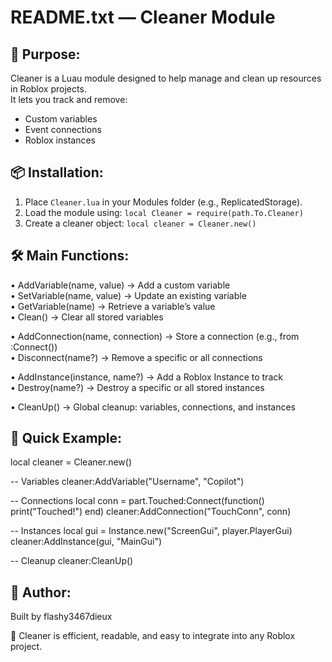 README.txt — Cleaner Module
===========================

🎯 Purpose:
-----------
Cleaner is a Luau module designed to help manage and clean up resources in Roblox projects.  
It lets you track and remove:
- Custom variables
- Event connections
- Roblox instances

📦 Installation:
----------------
1. Place `Cleaner.lua` in your Modules folder (e.g., ReplicatedStorage).
2. Load the module using: `local Cleaner = require(path.To.Cleaner)`
3. Create a cleaner object: `local cleaner = Cleaner.new()`

🛠️ Main Functions:
------------------
• AddVariable(name, value)       → Add a custom variable  
• SetVariable(name, value)       → Update an existing variable  
• GetVariable(name)              → Retrieve a variable’s value  
• Clean()                        → Clear all stored variables  

• AddConnection(name, connection) → Store a connection (e.g., from :Connect())  
• Disconnect(name?)              → Remove a specific or all connections  

• AddInstance(instance, name?)   → Add a Roblox Instance to track  
• Destroy(name?)                 → Destroy a specific or all stored instances  

• CleanUp()                      → Global cleanup: variables, connections, and instances

📌 Quick Example:
------------------
local cleaner = Cleaner.new()

-- Variables
cleaner:AddVariable("Username", "Copilot")

-- Connections
local conn = part.Touched:Connect(function()
    print("Touched!")
end)
cleaner:AddConnection("TouchConn", conn)

-- Instances
local gui = Instance.new("ScreenGui", player.PlayerGui)
cleaner:AddInstance(gui, "MainGui")

-- Cleanup
cleaner:CleanUp()

👤 Author:
----------
Built by flashy3467dieux  


🧼 Cleaner is efficient, readable, and easy to integrate into any Roblox project.
